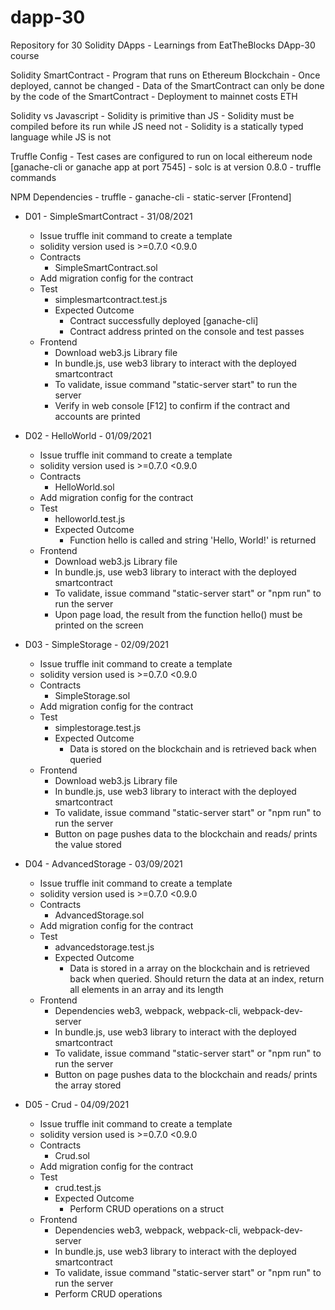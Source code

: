 # dapp-30

Repository for 30 Solidity DApps - Learnings from EatTheBlocks DApp-30 course

Solidity SmartContract 
    - Program that runs on Ethereum Blockchain
    - Once deployed, cannot be changed
    - Data of the SmartContract can only be done by the code of the SmartContract
    - Deployment to mainnet costs ETH

Solidity vs Javascript
    - Solidity is primitive than JS
    - Solidity must be compiled before its run while JS need not
    - Solidity is a statically typed language while JS is not

Truffle Config
    - Test cases are configured to run on local eithereum node [ganache-cli or ganache app at port 7545]
    - solc is at version 0.8.0
    - truffle commands

NPM Dependencies
    - truffle
    - ganache-cli
    - static-server [Frontend]

- D01 - SimpleSmartContract - 31/08/2021

    - Issue truffle init command to create a template
    - solidity version used is >=0.7.0 <0.9.0
    - Contracts
        - SimpleSmartContract.sol
    - Add migration config for the contract
    - Test
        - simplesmartcontract.test.js
        - Expected Outcome
            - Contract successfully deployed [ganache-cli]
            - Contract address printed on the console and test passes
    - Frontend
        - Download web3.js Library file
        - In bundle.js, use web3 library to interact with the deployed smartcontract
        - To validate, issue command "static-server start" to run the server
        - Verify in web console [F12] to confirm if the contract and accounts are printed

- D02 - HelloWorld - 01/09/2021

    - Issue truffle init command to create a template
    - solidity version used is >=0.7.0 <0.9.0
    - Contracts
        - HelloWorld.sol
    - Add migration config for the contract
    - Test
        - helloworld.test.js
        - Expected Outcome
            - Function hello is called and string 'Hello, World!' is returned
    - Frontend
        - Download web3.js Library file
        - In bundle.js, use web3 library to interact with the deployed smartcontract
        - To validate, issue command "static-server start" or "npm run" to run the server
        - Upon page load, the result from the function hello() must be printed on the screen

- D03 - SimpleStorage - 02/09/2021

    - Issue truffle init command to create a template
    - solidity version used is >=0.7.0 <0.9.0
    - Contracts
        - SimpleStorage.sol
    - Add migration config for the contract
    - Test
        - simplestorage.test.js
        - Expected Outcome
            - Data is stored on the blockchain and is retrieved back when queried
    - Frontend
        - Download web3.js Library file
        - In bundle.js, use web3 library to interact with the deployed smartcontract
        - To validate, issue command "static-server start" or "npm run" to run the server
        - Button on page pushes data to the blockchain and reads/ prints the value stored

- D04 - AdvancedStorage - 03/09/2021

    - Issue truffle init command to create a template
    - solidity version used is >=0.7.0 <0.9.0
    - Contracts
        - AdvancedStorage.sol
    - Add migration config for the contract
    - Test
        - advancedstorage.test.js
        - Expected Outcome
            - Data is stored in a array on the blockchain and is retrieved back when queried. Should return the data at an index, return all elements in an array and its length
    - Frontend
        - Dependencies web3, webpack, webpack-cli, webpack-dev-server
        - In bundle.js, use web3 library to interact with the deployed smartcontract
        - To validate, issue command "static-server start" or "npm run" to run the server
        - Button on page pushes data to the blockchain and reads/ prints the array stored

- D05 - Crud - 04/09/2021

    - Issue truffle init command to create a template
    - solidity version used is >=0.7.0 <0.9.0
    - Contracts
        - Crud.sol
    - Add migration config for the contract
    - Test
        - crud.test.js
        - Expected Outcome
            - Perform CRUD operations on a struct     
    - Frontend
        - Dependencies web3, webpack, webpack-cli, webpack-dev-server
        - In bundle.js, use web3 library to interact with the deployed smartcontract
        - To validate, issue command "static-server start" or "npm run" to run the server
        - Perform CRUD operations